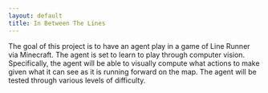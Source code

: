 ```yaml
---
layout: default
title: In Between The Lines 
---
```


The goal of this project is to have an agent play in a game of Line Runner via Minecraft. The agent is set to learn to play through computer vision. Specifically, the agent will be able to visually compute what actions to make given what it can see as it is running forward on the map. The agent will be tested through various levels of difficulty.


